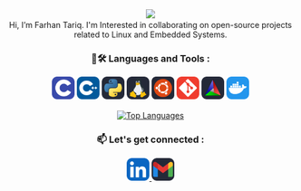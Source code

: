 <div id="header" align="center">
  <img src="https://media.giphy.com/media/M9gbBd9nbDrOTu1Mqx/giphy.gif" width="100"/>
</div>

<div align="center">
  Hi, I’m Farhan Tariq. I'm Interested in collaborating on open-source projects related to Linux and Embedded Systems.
</div>

<div id="header" align="center">
  <h3>🔨🛠 Languages and Tools :</h3>
</div>
<div align="center">
  <img src="https://github.com/tandpfun/skill-icons/blob/main/icons/C.svg" title="C" alt="C" width="40" height="40"/> 
  <img src="https://github.com/tandpfun/skill-icons/blob/main/icons/CPP.svg" title="C++" alt="C++" width="40" height="40"/> 
  <img src="https://github.com/tandpfun/skill-icons/blob/main/icons/Python-Dark.svg" title="Python" alt="Python" width="40" height="40"/> 
  <img src="https://github.com/tandpfun/skill-icons/blob/main/icons/Linux-Dark.svg" title="Linux" alt="Linux" width="40" height="40"/>
  <img src="https://github.com/tandpfun/skill-icons/blob/main/icons/Ubuntu-Dark.svg" title="Ubuntu" **alt="Ubuntu" width="40" height="40"/>
  <img src="https://github.com/tandpfun/skill-icons/blob/main/icons/Git.svg" title="Git" **alt="Git" width="40" height="40"/>
  <img src="https://github.com/tandpfun/skill-icons/blob/main/icons/CMake-Dark.svg" title="CMake" **alt="CMake" width="40" height="40"/>
  <img src="https://github.com/tandpfun/skill-icons/blob/main/icons/Docker.svg" title="Docker" **alt="Docker" width="40" height="40"/>
</div>

<br>

<div align="center">
  <a href="https://github.com/anuraghazra/github-readme-stats">
    <img src="https://github-readme-stats.vercel.app/api/top-langs/?username=your-github-username&layout=compact&theme=vision-friendly-dark" alt="Top Languages" />
  </a>
</div>


<div id="header" align="center">
  <h3>📫 Let's get connected :</h3>
</div>
<div align="center">
  <a href="https://www.linkedin.com/in/farhan1016">
    <img src="https://github.com/tandpfun/skill-icons/blob/main/icons/LinkedIn.svg" title="LinkedIn" **alt="LinkedIn" width="40" height="40"/>
  </a>
  <a href="mailto:farhantariq1016@gmail.com">
    <img src="https://github.com/tandpfun/skill-icons/blob/main/icons/Gmail-Dark.svg" title="Gmail" **alt="Gmail" width="40" height="40"/>
  </a>
</div>

<!---
fani1016/fani1016 is a ✨ special ✨ repository because its `README.md` (this file) appears on your GitHub profile.
You can click the Preview link to take a look at your changes.
--->
